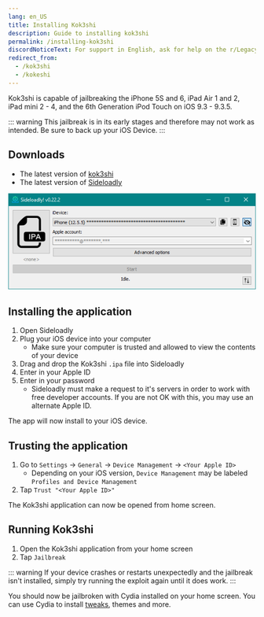 ```yaml
---
lang: en_US
title: Installing Kok3shi
description: Guide to installing kok3shi
permalink: /installing-kok3shi
discordNoticeText: For support in English, ask for help on the r/LegacyJailbreak [Discord Server](http://discord.legacyjailbreak.com/).
redirect_from:
  - /kok3shi
  - /kokeshi
---
```


Kok3shi is capable of jailbreaking the iPhone 5S and 6, iPad Air 1 and 2, iPad mini 2 - 4, and the 6th Generation iPod Touch on iOS 9.3 - 9.3.5. 

::: warning
This jailbreak is in its early stages and therefore may not work as intended. Be sure to back up your iOS Device.
:::

## Downloads

- The latest version of [kok3shi](https://dora2ios.web.app/kokeshiJB.html)
- The latest version of [Sideloadly](https://sideloadly.io/)

![A screenshot of the Sideloadly application (Windows)](/assets/images/sideloadly_win.png)

## Installing the application

1. Open Sideloadly
1. Plug your iOS device into your computer
    - Make sure your computer is trusted and allowed to view the contents of your device
1. Drag and drop the Kok3shi `.ipa` file into Sideloadly
1. Enter in your Apple ID
1. Enter in your password
    - Sideloadly must make a request to it's servers in order to work with free developer accounts. If you are not OK with this, you may use an alternate Apple ID.

The app will now install to your iOS device.

## Trusting the application

1. Go to `Settings` -> `General` -> `Device Management` -> `<Your Apple ID>`
    - Depending on your iOS version, `Device Management` may be labeled `Profiles and Device Management`
1. Tap `Trust "<Your Apple ID>"`

The Kok3shi application can now be opened from home screen.

## Running Kok3shi

1. Open the Kok3shi application from your home screen
1. Tap `Jailbreak`

::: warning
If your device crashes or restarts unexpectedly and the jailbreak isn't installed, simply try running the exploit again until it does work.
:::

You should now be jailbroken with Cydia installed on your home screen. You can use Cydia to install [tweaks](/faq/#what-are-tweaks), themes and more.

